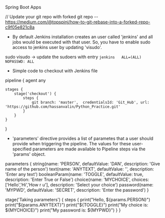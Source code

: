Spring Boot Apps

// Update your git repo with forked git repo -- https://medium.com/@topspinj/how-to-git-rebase-into-a-forked-repo-c9f05e821c8a



- By default Jenkins installation creates an user called 'jenkins' and all jobs would be executed with that user. So, you have to enable sudo access to jenkins user by updating 'visudo'. 

sudo visudo -> update the sudoers with entry `jenkins	ALL=(ALL) 	NOPASSWD: ALL`


- Simple code to checkout with Jenkins file

pipeline {
    agent any
    
    stages {
        stage('checkout') {
            steps {
                git branch: 'master',  credentialsId: 'Git_Hub', url: 'https://github.com/hassanvalin/Python_Practice.git'
            }
        }
    }
}


- 'parameters' directive provides a list of parametes that a user should provide when triggering the pipeline. The values for these user-specified parameters are made available to Pipeline steps via the 'params' object.

parameters {
        string(name: 'PERSON', defaultValue: 'DAN', description: 'Give name of the person')
        text(name: 'ANYTEXT', defaultValue: '', description: 'Enter any text')
        booleanParam(name: 'TOGGLE', defaultValue: true, description: 'Enter True or False')
        choice(name: 'MYCHOICE', choices: ['Hello','Hi','How r u'], description: 'Select your choice')
        password(name: 'MYPWD', defaultValue: 'SECRET', description: 'Enter the password')
    }



stage('Taking parameters') {
            steps {
                print("Hello, ${params.PERSON}")
                print("${params.ANYTEXT}")
                print("${TOGGLE}")
                print("My choice is: ${MYCHOICE}")
                print("My password is: ${MYPWD}")
            }
        }
